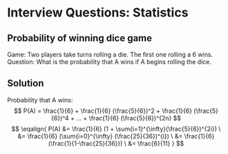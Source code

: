 # Interview Questions: Statistics

## Probability of winning dice game

Game: Two players take turns rolling a die. The first one rolling a 6 wins.
Question: What is the probability that A wins if A begins rolling the dice.

## Solution

Probability that A wins:
$$ P(A) = \frac{1}{6} + \frac{1}{6} (\frac{5}{6})^2 + \frac{1}{6} (\frac{5}{6})^4 + ... + \frac{1}{6} (\frac{5}{6})^{2n} $$
$$ \eqalign{
    P(A) &= \frac{1}{6} (1 + \sum{i=1}^{\infty}(\frac{5}{6})^{2i}) \
         &= \frac{1}{6} (\sum{i=0}^{\infty} (\frac{25}{36})^{i}) \
         &= \frac{1}{6} (\frac{1}{1-\frac{25}{36}}) \
         &= \frac{6}{11}
    }
$$